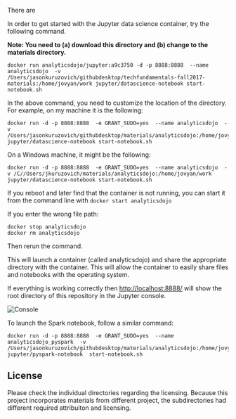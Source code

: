 
There are

In order to get started with the Jupyter data science container, try the following command.

**Note: You need to (a) download this directory and (b) change to the materials directory.**

```
docker run analyticsdojo/jupyter:a9c3750 -d -p 8888:8888  --name analyticsdojo  -v /Users/jasonkuruzovich/githubdesktop/techfundamentals-fall2017-materials:/home/jovyan/work jupyter/datascience-notebook start-notebook.sh
```
In the above command, you need to customize the location of the directory.  For example, on my machine it is the following:
```
docker run -d -p 8888:8888  -e GRANT_SUDO=yes  --name analyticsdojo  -v /Users/jasonkuruzovich/githubdesktop/materials/analyticsdojo:/home/jovyan/work jupyter/datascience-notebook start-notebook.sh
```
On a Windows machine, it might be the following:
```
docker run -d -p 8888:8888  -e GRANT_SUDO=yes  --name analyticsdojo  -v /C//Users/jkuruzovich/materials/analyticsdojo:/home/jovyan/work jupyter/datascience-notebook start-notebook.sh
```
If you reboot and later find that the container is not running, you can start it from the command line with
```docker start analyticsdojo```

If you enter the wrong file path:

```
docker stop analyticsdojo
docker rm analyticsdojo
```
Then rerun the command.




This will launch a container (called analyticsdojo) and share the appropriate directory with the container.  This will allow the container to easily share files and notebooks with the operating system.

If everything is working correctly then  [http://localhost:8888/](http://localhost:8888/) will show the root directory of this repository in the Jupyter console.

![Console](http://i.imgur.com/0Jqvh56.png)



To launch the Spark notebook, follow a similar command:
```
docker run -d -p 8888:8888  -e GRANT_SUDO=yes  --name analyticsdojo_pyspark  -v /Users/jasonkuruzovich/githubdesktop/materials/analyticsdojo:/home/jovyan/work jupyter/pyspark-notebook  start-notebook.sh
```

License
-------
Please check the individual directories regarding the licensing.  Because this project incorporates materials from different project, the subdirectories had different required attribuiton and licensing.
